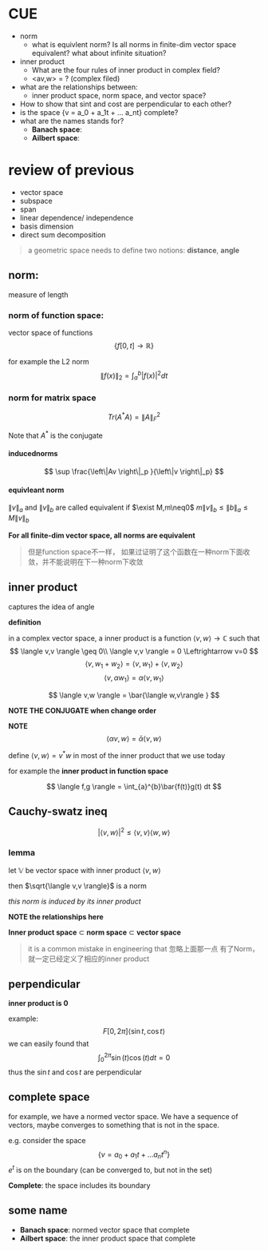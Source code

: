 # CUE
- norm
  - what is equivlent norm? Is all norms in finite-dim vector space equivalent? what about infinite situation?
- inner product
  - What are the four rules of inner product in complex field?
  - <av,w> = ? (complex filed)
- what are the relationships between:
  - inner product space, norm space, and vector space?
- How to show that sint and cost are perpendicular to each other?
- is the space {v = a_0 + a_1t + ... a_nt} complete?
- what are the names stands for?
  - **Banach space**: 
  - **Ailbert space**:
# review of previous
- vector space
- subspace
- span
- linear dependence/ independence
- basis dimension
- direct sum decomposition

> a geometric space needs to define two notions: **distance**, **angle**

## norm: 
measure of length

### norm of function space: 
vector space of functions
$$
\left\{f[0,t]\rightarrow \mathbb{R} \right\}
$$

for example the L2 norm
$$
\left\|f(x) \right\|_2 = \int_a^b |f(x)|^2 dt
$$

### norm for matrix space

$$
Tr(A^*A) = \left\|A \right\|_F ^2
$$

Note that $A^*$ is the conjugate

#### inducednorms

$$
\sup \frac{\left\|Av \right\|_p }{\left\|v \right\|_p}
$$

#### equivleant norm

$\left\|v \right\|_a$ and $\left\|v \right\|_b$ are called equivalent if $\exist M,m\neq0$ $m\left\|v \right\|_b \leq\left\|b \right\|_a \leq M\left\|v \right\|_b$

**For all finite-dim vector space, all norms are equivalent**

>但是function space不一样， 如果过证明了这个函数在一种norm下面收敛，并不能说明在下一种norm下收敛

## inner product
captures the idea of angle

**definition**

in a complex vector space, a inner product is a function $\langle v,w \rangle \rightarrow \mathbb{C}$ such that
$$
\langle v,v \rangle \geq 0\\
\langle v,v \rangle = 0 \Leftrightarrow v=0
$$
$$
\langle v,w_1+w_2 \rangle = \langle v,w_1 \rangle+\langle v,w_2 \rangle
$$
$$
\langle v,\alpha w_1 \rangle = \alpha\langle v,w_1 \rangle
$$

$$
\langle v,w \rangle = \bar{\langle w,v\rangle }
$$

**NOTE THE CONJUGATE when change order** 

**NOTE**
$$
\langle \alpha v,w \rangle = \bar{\alpha}\langle v,w \rangle 
$$

define $\langle v,w \rangle = v^*w$ in most of the inner product that we use today

for example the **inner product in function space**

$$
\langle f,g \rangle = \int_{a}^{b}\bar{f(t)}g(t) dt
$$

## Cauchy-swatz ineq
$$
|\langle v,w \rangle |^2 \leq \langle v,v \rangle \langle w,w \rangle 
$$
### lemma
let $\mathbb{V}$ be vector space with inner product $\langle v,w \rangle$

then $\sqrt{\langle v,v \rangle}$ is a norm

*this norm is induced by its inner product*

**NOTE the relationships here**

**Inner product space** $\subset$ **norm space** $\subset$ **vector space**

> it is a common mistake in engineering that 忽略上面那一点 有了Norm，就一定已经定义了相应的inner product

## perpendicular
**inner product is 0**

example:
$$
F[0,2\pi ] \langle \sin t, \cos t \rangle 
$$
we can easily found that 
$$
\int_{0}^{2\pi }\sin(t) \cos(t) dt = 0
$$
thus the $\sin t$ and $\cos t$ are perpendicular

## complete space

for example, we have a normed vector space. We have a sequence of vectors, maybe converges to something that is not in the space.

e.g. consider the space
$$
\left\{v = a_0+a_1t+...a_nt^n \right\}
$$
$e^t$ is on the boundary (can be converged to, but not in the set)

**Complete**: the space includes its boundary

## some name
- **Banach space**: normed  vector space that complete
- **Ailbert space**: the inner product space that complete
